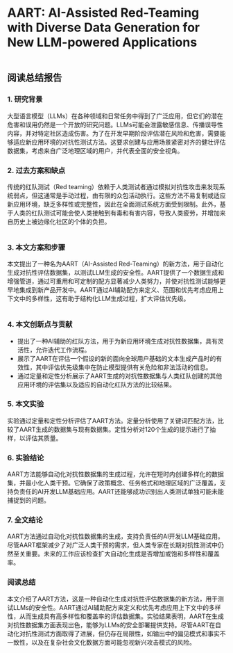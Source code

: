 # AART: AI-Assisted Red-Teaming with Diverse Data Generation for New LLM-powered Applications

<figure><img src="../../.gitbook/assets/image (172).png" alt=""><figcaption></figcaption></figure>

## 阅读总结报告

### 1. 研究背景

大型语言模型（LLMs）在各种领域和日常任务中得到了广泛应用，但它们的潜在危害和误用仍然是一个开放的研究问题。LLMs可能会泄露敏感信息、传播误导性内容，并对特定社区造成伤害。为了在开发早期阶段评估潜在风险和危害，需要能够适应新应用环境的对抗性测试方法。这要求创建与应用场景紧密对齐的健壮评估数据集，考虑来自广泛地理区域的用户，并代表全面的安全视角。

### 2. 过去方案和缺点

传统的红队测试（Red teaming）依赖于人类测试者通过模拟对抗性攻击来发现系统弱点，但这通常是手动过程，由有限的众包活动执行。这些方法不易复制或适应新应用环境，缺乏多样性或完整性，因此在全面测试系统方面受到限制。此外，基于人类的红队测试可能会使人类接触到有毒和有害内容，导致人类疲劳，并增加来自历史上被边缘化社区的个体的负担。

<figure><img src="../../.gitbook/assets/image (173).png" alt=""><figcaption></figcaption></figure>

### 3. 本文方案和步骤

本文提出了一种名为AART（AI-Assisted Red-Teaming）的新方法，用于自动化生成对抗性评估数据集，以测试LLM生成的安全性。AART提供了一个数据生成和增强管道，通过可重用和可定制的配方显著减少人类努力，并使对抗性测试能够更早地集成到新产品开发中。AART通过AI辅助配方来定义、范围和优先考虑应用上下文中的多样性，这有助于结构化LLM生成过程，扩大评估优先级。

<figure><img src="../../.gitbook/assets/image (174).png" alt=""><figcaption></figcaption></figure>

### 4. 本文创新点与贡献

* 提出了一种AI辅助的红队方法，用于为新应用环境生成对抗性数据集，具有灵活性，允许迭代工作流程。
* 展示了AART在评估一个假设的新的面向全球用户基础的文本生成产品时的有效性，其中评估优先级集中在防止模型提供有关危险和非法活动的信息。
* 通过定量和定性分析展示了AART生成的对抗性数据集与人类红队创建的其他应用环境的评估集以及适应的自动化红队方法的比较结果。

### 5. 本文实验

实验通过定量和定性分析评估了AART方法。定量分析使用了关键词匹配方法，比较了AART生成的数据集与现有数据集。定性分析对120个生成的提示进行了抽样，以评估其质量。

### 6. 实验结论

AART方法能够自动化对抗性数据集的生成过程，允许在短时内创建多样化的数据集，并最小化人类干预。它确保了政策概念、任务格式和地理区域的广泛覆盖，支持负责任的AI开发LLM基础应用。AART还能够成功识别出人类测试单独可能未能捕捉到的问题。

### 7. 全文结论

AART方法通过自动化对抗性数据集的生成，支持负责任的AI开发LLM基础应用。尽管AART框架减少了对广泛人类干预的需求，但人类专家在长期对抗性测试中仍然至关重要。未来的工作应该检查扩大自动化生成是否增加或饱和多样性和覆盖率。

### 阅读总结

本文介绍了AART方法，这是一种自动化生成对抗性评估数据集的新方法，用于测试LLMs的安全性。AART通过AI辅助配方来定义和优先考虑应用上下文中的多样性，从而生成具有高多样性和覆盖率的评估数据集。实验结果表明，AART在生成对抗性数据集方面表现出色，能够为LLMs的安全部署提供支持。尽管AART在自动化对抗性测试方面取得了进展，但仍存在局限性，如输出中的偏见模式和事实不一致性，以及在复杂社会文化数据方面可能忽视新兴攻击模式的风险。
